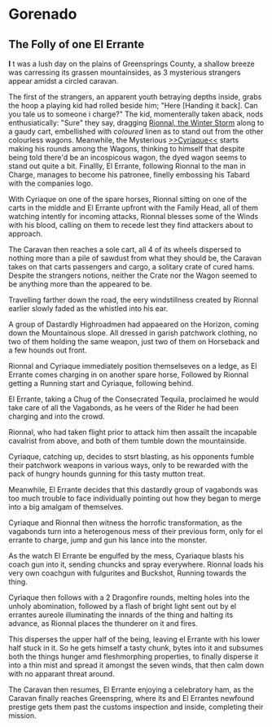 # Gorenado

## The Folly of one El Errante

**I** t was a lush day on the plains of Greensprings County, a shallow breeze was carressing its grassen mountainsides, as 3 mysterious strangers appear amidst a circled caravan.

The first of the strangers, an apparent youth betraying depths inside, grabs the hoop a playing kid had rolled beside him;
"Here [Handing it back]. Can you tale us to someone i charge?" The kid, momenterally taken aback, nods enthusiatically: "Sure" they say, dragging [Rionnal, the Winter Storm]() along to a gaudy cart, embellished with _coloured_ linen as to stand out from the other colourless wagons.
Meanwhile, the Mysterious [>>Cyriaque<<]() starts making his rounds among the Wagons, thinking to himself that despite being told there'd be an incospicous wagon, the dyed wagon seems to stand out quite a bit. 
Finallly, El Errante, following Rionnal to the man in Charge, manages to become his patronee, finelly embossing his Tabard with the companies logo.

With Cyriaque on one of the spare horses, Rionnal sitting on one of the carts in the middle and El Errante upfront with the Family Head, all of them watching intently for incoming attacks, Rionnal blesses some of the Winds with his blood, calling on them to recede lest they find attackers about to approach.

The Caravan then reaches a sole cart, all 4 of its wheels dispersed to nothing more than a pile of sawdust from what they should be, the Caravan takes on that carts passengers and cargo, a solitary crate of cured hams. Despite the strangers notions, neither the Crate nor the Wagon seemed to be anything more than the appeared to be.

Travelling farther down the road, the eery windstillness created by Rionnal earlier slowly faded as the whistled into his ear.

A group of Dastardly Highroadmen had appaeared on the Horizon, coming down the Mountainous slope. All dressed in garish patchwork clothing, no two of them holding the same weapon, just two of them on Horseback and a few hounds out front.

Rionnal and Cyriaque immediately position themselseves on a ledge, as El Errante comes charging in on another spare horse,
Followed by Rionnal getting a Running start and Cyriaque, following behind.

El Errante, taking a Chug of the Consecrated Tequila, proclaimed he would take care of all the Vagabonds, as he veers of the Rider he had been charging and into the crowd. 

Rionnal, who had taken flight prior to attack him then assailt the incapable cavalrist from above, and both of them tumble down the mountainside.

Cyriaque, catching up, decides to stsrt blasting, as his opponents fumble their patchwork weapons in various ways, only to be rewarded with the pack of hungry hounds gunning for this tasty mutton treat.

Meanwhile, El Errante decides that this dastardly group of vagabonds was too much trouble to face individually pointing out how they began to merge into a big amalgam of themselves.

Cyriaque and Rionnal then witness the horrofic transformation, as the vagabonds turn into a heterogenous mess of their previous form, only for el errante to charge, jump and gun his lance into the monster.

As the watch El Errante be engulfed by the mess, Cyariaque blasts his coach gun into it, sending chuncks and spray everywhere. Rionnal loads his very own coachgun with fulgurites and Buckshot, Running towards the thing.

Cyriaque then follows with a 2 Dragonfire rounds, melting holes into the unholy abomination, followed by a flash of bright light sent out by el errantes aureole illuminating the innards of the thing and halting its advance, as Rionnal places the thunderer on it and fires.

This disperses the upper half of the being, leaving el Errante with his lower half stuck in it. So he gets himself a tasty chunk, bytes into it and subsumes both the things hunger amd fleshmorphing properties, to finally disperse it into a thin mist and spread it amongst the seven winds, that then calm down with no apparant threat around.

The Caravan then resumes, El Errante enjoying a celebratory ham, as the Caravan finally reaches Greenspring, where its and El Errantes newfound prestige gets them past the customs inspection and inside, completing their mission.